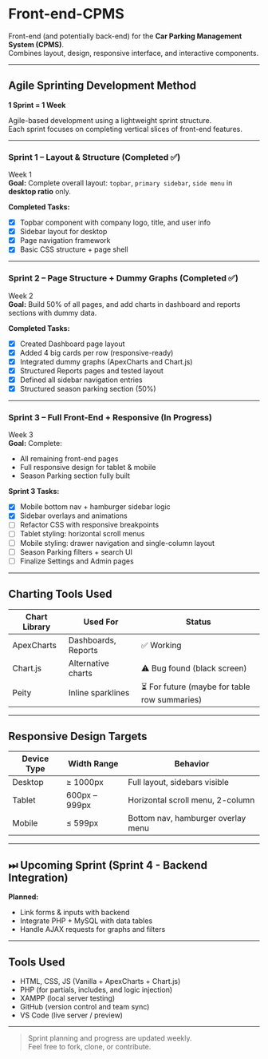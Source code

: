 #  Front-end-CPMS
Front-end (and potentially back-end) for the **Car Parking Management System (CPMS)**.  
Combines layout, design, responsive interface, and interactive components.

---

##  Agile Sprinting Development Method  
**1 Sprint = 1 Week**

Agile-based development using a lightweight sprint structure.  
Each sprint focuses on completing vertical slices of front-end features.

---

###  Sprint 1 – Layout & Structure (Completed ✅)
 Week 1  
**Goal:** Complete overall layout: `topbar`, `primary sidebar`, `side menu` in **desktop ratio** only.

**Completed Tasks:**
- [x] Topbar component with company logo, title, and user info
- [x] Sidebar layout for desktop
- [x] Page navigation framework
- [x] Basic CSS structure + page shell

---

###  Sprint 2 – Page Structure + Dummy Graphs (Completed ✅)
 Week 2  
**Goal:** Build 50% of all pages, and add charts in dashboard and reports sections with dummy data.

**Completed Tasks:**
- [x] Created Dashboard page layout
- [x] Added 4 big cards per row (responsive-ready)
- [x] Integrated dummy graphs (ApexCharts and Chart.js)
- [x] Structured Reports pages and tested layout
- [x] Defined all sidebar navigation entries
- [x] Structured season parking section (50%)

---

###  Sprint 3 – Full Front-End + Responsive (In Progress)
 Week 3  
**Goal:** Complete:
- All remaining front-end pages
- Full responsive design for tablet & mobile
- Season Parking section fully built

**Sprint 3 Tasks:**
- [x] Mobile bottom nav + hamburger sidebar logic
- [x] Sidebar overlays and animations
- [ ] Refactor CSS with responsive breakpoints
- [ ] Tablet styling: horizontal scroll menus
- [ ] Mobile styling: drawer navigation and single-column layout
- [ ] Season Parking filters + search UI
- [ ] Finalize Settings and Admin pages

---

##  Charting Tools Used
| Chart Library | Used For | Status |
|---------------|----------|--------|
| ApexCharts     | Dashboards, Reports | ✅ Working |
| Chart.js       | Alternative charts   | ⚠️ Bug found (black screen) |
| Peity          | Inline sparklines    | ⏳ For future (maybe for table row summaries) |

---

##  Responsive Design Targets

| Device Type | Width Range     | Behavior                           |
|-------------|------------------|------------------------------------|
| Desktop     | ≥ 1000px         | Full layout, sidebars visible      |
| Tablet      | 600px – 999px    | Horizontal scroll menu, 2-column   |
| Mobile      | ≤ 599px          | Bottom nav, hamburger overlay menu |

---

## ⏭ Upcoming Sprint (Sprint 4 - Backend Integration)

**Planned:**
- Link forms & inputs with backend
- Integrate PHP + MySQL with data tables
- Handle AJAX requests for graphs and filters

---

##  Tools Used

- HTML, CSS, JS (Vanilla + ApexCharts + Chart.js)
- PHP (for partials, includes, and logic injection)
- XAMPP (local server testing)
- GitHub (version control and team sync)
- VS Code (live server / preview)

---

>  Sprint planning and progress are updated weekly.  
> Feel free to fork, clone, or contribute.
